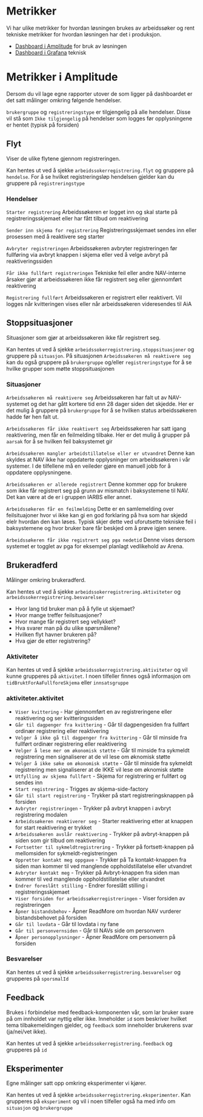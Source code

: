 # Metrikker

Vi har ulike metrikker for hvordan løsningen brukes av arbeidssøker og rent tekniske metrikker for hvordan løsningen har det i produksjon.

-   [Dashboard i Amplitude](https://analytics.amplitude.com/nav/dashboard/jbs02pj) for bruk av løsningen
-   [Dashboard i Grafana](https://grafana.nais.io/d/000000283/nais-app-dashbord?orgId=1&refresh=1m&var-interval=$__auto_interval_interval&var-datasource=prod-gcp&var-team=tbd&var-app=poa-arbeidssokerregistrering&var-namespace=paw&var-docker_image=c6938a0fe9fbc0cd6076ebb2ffa13e1069e6f4ce&var-ingress_url=All) teknisk

# Metrikker i Amplitude

Dersom du vil lage egne rapporter utover de som ligger på dashboardet er det satt målinger omkring følgende hendelser.

`brukergruppe` og `registreringstype` er tilgjengelig på alle hendelser. Disse vil stå som `Ikke tilgjengelig` på hendelser som logges før opplysningene er hentet (typisk på forsiden)

## Flyt

Viser de ulike flytene gjennom registreringen.

Kan hentes ut ved å sjekke `arbeidssokerregistrering.flyt` og gruppere på `hendelse`.
For å se hvilket registreringsløp hendelsen gjelder kan du gruppere på `registreringstype`

### Hendelser

`Starter registrering`
Arbeidssøkeren er logget inn og skal starte på registreringsskjemaet eller har fått tilbud om reaktivering

`Sender inn skjema for registrering`
Registreringsskjemaet sendes inn eller prosessen med å reaktivere seg starter

`Avbryter registreringen`
Arbeidssøkeren avbryter registreringen før fullføring via avbryt knappen i skjema eller ved å velge avbryt på reaktiveringssiden

`Får ikke fullført registreringen`
Tekniske feil eller andre NAV-interne årsaker gjør at arbeidssøkeren ikke får registrert seg eller gjennomført reaktivering

`Registrering fullført`
Arbeidssøkeren er registrert eller reaktivert.
Vil logges når kvitteringen vises eller når arbeidssøkeren videresendes til AiA

## Stoppsituasjoner

Situasjoner som gjør at arbeidssøkeren ikke får registrert seg.

Kan hentes ut ved å sjekke `arbeidssokerregistrering.stoppsituasjoner` og gruppere på `situasjon`.
På situasjonen `Arbeidssøkeren må reaktivere seg` kan du også gruppere på `brukergruppe` og/eller `registreringstype` for å se hvilke grupper som møtte stoppsituasjonen

### Situasjoner

`Arbeidssøkeren må reaktivere seg`
Arbeidssøkeren har falt ut av NAV-systemet og det har gått kortere tid enn 28 dager siden det skjedde.
Her er det mulig å gruppere på `brukergruppe` for å se hvilken status arbeidssøkeren hadde før hen falt ut.

`Arbeidssøkeren får ikke reaktivert seg`
Arbeidssøkeren har satt igang reaktivering, men får en feilmelding tilbake.
Her er det mulig å grupper på `aarsak` for å se hvilken feil baksystemet gir

`Arbeidssøkeren mangler arbeidstillatelse eller er utvandret`
Denne kan skyldes at NAV ikke har oppdaterte opplysninger om arbeidssøkeren i vår systemer.
I de tilfellene må en veileder gjøre en manuell jobb for å oppdatere opplysningene.

`Arbeidssøkeren er allerede registrert`
Denne kommer opp for brukere som ikke får registrert seg på grunn av mismatch i baksystemene til NAV.
Det kan være at de er i gruppen IARBS eller annet.

`Arbeidssøkeren får en feilmelding`
Dette er en samlemelding over feilsituajoner hvor vi ikke kan gi en god forklaring på hva som har skjedd elelr hvordan den kan løses.
Typisk skjer dette ved uforutsette tekniske feil i baksystemene og hvor bruker bare får beskjed om å prøve igjen senere.

`Arbeidssøkeren får ikke registrert seg pga nedetid`
Denne vises dersom systemet er togglet av pga for eksempel planlagt vedlikehold av Arena.

## Brukeradferd

Målinger omkring brukeradferd.

Kan hentes ut ved å sjekke `arbeidssokerregistrering.aktiviteter` og `arbeidssokerregistrering.besvarelser`

-   Hvor lang tid bruker man på å fylle ut skjemaet?
-   Hvor mange treffer feilsituasjoner?
-   Hvor mange får registrert seg vellykket?
-   Hva svarer man på du ulike spørsmålene?
-   Hvilken flyt havner brukeren på?
-   Hva gjør de etter registrering?

### Aktiviteter

Kan hentes ut ved å sjekke `arbeidssokerregistrering.aktiviteter` og vil kunne grupperes på `aktivitet`.
I noen tilfeller finnes også informasjon om `tidBruktForAaFullforeSkjema` eller `innsatsgruppe`

### aktiviteter.aktivitet

-   `Viser kvittering` - Har gjennomført en av registreringene eller reaktivering og ser kvitteringssiden
-   `Går til dagpenger fra kvittering` - Går til dagpengesiden fra fullført ordinær registrering eller reaktivering
-   `Velger å ikke gå til dagpenger fra kvittering` - Går til minside fra fullført ordinær registrering eller reaktivering
-   `Velger å lese mer om økonomisk støtte` - Går til minside fra sykmeldt registrering men signaliserer at de vil lese om øknomisk støtte
-   `Velger å ikke søke om økonomisk støtte` - Går til minside fra sykmeldt registrering men signaliserer at de IKKE vil lese om øknomisk støtte
-   `Utfylling av skjema fullført` - Skjema for registrering er fullført og sendes inn
-   `Start registrering` - Trigges av skjema-side-factory
-   `Går til start registrering` - Trykker på start registreringsknappen på forsiden
-   `Avbryter registreringen` - Trykker på avbryt knappen i avbryt registrering modalen
-   `Arbeidssøkeren reaktiverer seg` - Starter reaktivering etter at knappen for start reaktivering er trykket
-   `Arbeidssøkeren avslår reaktivering` - Trykker på avbryt-knappen på siden som gir tilbud om reaktivering
-   `Fortsetter til sykmeldtregistrering` - Trykker på fortsett-knappen på mellomsiden for sykmeldt-registreringen
-   `Oppretter kontakt meg oppgave` - Trykker på Ta kontakt-knappen fra siden man kommer til ved manglende oppholdstillatelse eller utvandret
-   `Avbryter kontakt meg` - Trykker på Avbryt-knappen fra siden man kommer til ved manglende oppholdstillatelse eller utvandret
-   `Endrer foreslått stilling` - Endrer foreslått stilling i registreringsskjemaet
-   `Viser forsiden for arbeidssøkerregistreringen` - Viser forsiden av registreringen
-   `Åpner bistandsbehov` - Åpner ReadMore om hvordan NAV vurderer bistandsbehovet på forsiden
-   `Går til lovdata` - Går til lovdata i ny fane
-   `Går til personvernsiden` - Går til NAVs side om personvern
-   `Åpner personopplysninger` - Åpner ReadMore om personvern på forsiden

### Besvarelser

Kan hentes ut ved å sjekke `arbeidssokerregistrering.besvarelser` og grupperes på `sporsmalId`

## Feedback

Brukes i forbindelse med feedback-komponenten vår, som lar bruker svare på om innholdet var nyttig eller ikke.
Inneholder `id` som beskriver hvilket tema tilbakemeldingen gjelder, og `feedback` som inneholder brukerens svar (ja/nei/vet ikke).

Kan hentes ut ved å sjekke `arbeidssokerregistrering.feedback` og grupperes på `id`

## Eksperimenter

Egne målinger satt opp omkring eksperimenter vi kjører.

Kan hentes ut ved å sjekke `arbeidssokerregistrering.eksperimenter`.
Kan grupperes på `eksperiment` og vil i noen tilfeller også ha med info om `situasjon` og `brukergruppe`

